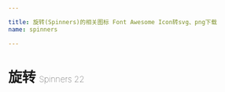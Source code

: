 ```yaml
---

title: 旋转(Spinners)的相关图标 Font Awesome Icon转svg、png下载
name: spinners

---
```


# 旋转  <small style="font-size: 60%;font-weight: 100">Spinners <span class="badge-secondary badge">22</span> </small>

<search tag="spinners" :max="0"/>


